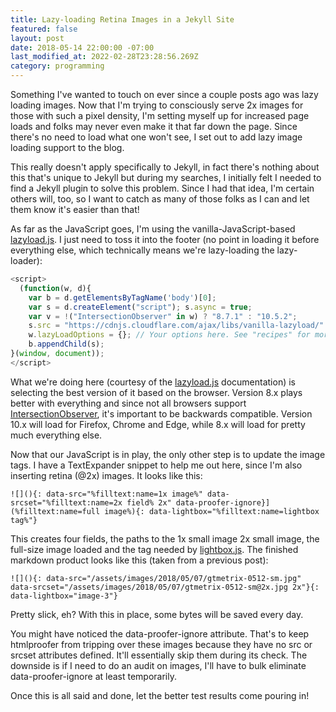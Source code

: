 ```yaml
---
title: Lazy-loading Retina Images in a Jekyll Site
featured: false
layout: post
date: 2018-05-14 22:00:00 -07:00
last_modified_at: 2022-02-28T23:28:56.269Z
category: programming
---
```


Something I've wanted to touch on ever since a couple posts ago was lazy loading images. Now that I'm trying to consciously serve 2x images for those with such a pixel density, I'm setting myself up for increased page loads and folks may never even make it that far down the page. Since there's no need to load what one won't see, I set out to add lazy image loading support to the blog.

This really doesn't apply specifically to Jekyll, in fact there's nothing about this that's unique to Jekyll but during my searches, I initially felt I needed to find a Jekyll plugin to solve this problem. Since I had that idea, I'm certain others will, too, so I want to catch as many of those folks as I can and let them know it's easier than that!

As far as the JavaScript goes, I'm using the vanilla-JavaScript-based [lazyload.js](https://github.com/verlok/lazyload). I just need to toss it into the footer (no point in loading it before everything else, which technically means we're lazy-loading the lazy-loader):

```js
<script>
  (function(w, d){
    var b = d.getElementsByTagName('body')[0];
    var s = d.createElement("script"); s.async = true;
    var v = !("IntersectionObserver" in w) ? "8.7.1" : "10.5.2";
    s.src = "https://cdnjs.cloudflare.com/ajax/libs/vanilla-lazyload/" + v + "/lazyload.min.js";
    w.lazyLoadOptions = {}; // Your options here. See "recipes" for more information about async.
    b.appendChild(s);
}(window, document));
</script>
```

What we're doing here (courtesy of the [lazyload.js](https://github.com/verlok/lazyload) documentation) is selecting the best version of it based on the browser. Version 8.x plays better with everything and since not all browsers support [IntersectionObserver](https://caniuse.com/#feat=intersectionobserver), it's important to be backwards compatible. Version 10.x will load for Firefox, Chrome and Edge, while 8.x will load for pretty much everything else.

Now that our JavaScript is in play, the only other step is to update the image tags. I have a TextExpander snippet to help me out here, since I'm also inserting retina (@2x) images. It looks like this:

```
![](){: data-src="%filltext:name=1x image%" data-srcset="%filltext:name=2x field% 2x" data-proofer-ignore}](%filltext:name=full image%){: data-lightbox="%filltext:name=lightbox tag%"}
```

This creates four fields, the paths to the 1x small image 2x small image, the full-size image loaded and the tag needed by [lightbox.js](http://lokeshdhakar.com/projects/lightbox2/). The finished markdown product looks like this (taken from a previous post):

```
![](){: data-src="/assets/images/2018/05/07/gtmetrix-0512-sm.jpg" data-srcset="/assets/images/2018/05/07/gtmetrix-0512-sm@2x.jpg 2x"}{: data-lightbox="image-3"}
```

Pretty slick, eh? With this in place, some bytes will be saved every day.

You might have noticed the data-proofer-ignore attribute. That's to keep htmlproofer from tripping over these images because they have no src or srcset attributes defined. It'll essentially skip them during its check. The downside is if I need to do an audit on images, I'll have to bulk eliminate data-proofer-ignore at least temporarily.

Once this is all said and done, let the better test results come pouring in!

